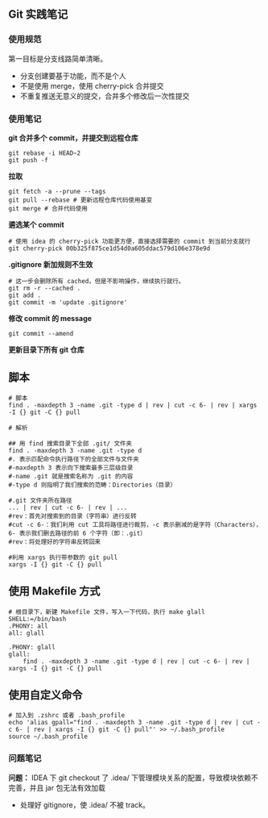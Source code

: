 ## Git 实践笔记

### 使用规范
第一目标是分支线路简单清晰。
- 分支创建要基于功能，而不是个人
- 不是使用 merge，使用 cherry-pick 合并提交
- 不重复推送无意义的提交，合并多个修改后一次性提交

### 使用笔记
**git 合并多个 commit，并提交到远程仓库** 
```shell script
git rebase -i HEAD~2
git push -f
```

**拉取**
```shell script
git fetch -a --prune --tags
git pull --rebase # 更新远程仓库代码使用基变
git merge # 合并代码使用 
```

**遴选某个 commit**
```shell script
# 使用 idea 的 cherry-pick 功能更方便，直接选择需要的 commit 到当前分支就行
git cherry-pick 00b325f875ce1d54d0a605ddac579d106e378e9d
```

**.gitignore 新加规则不生效**
```shell script
# 这一步会删除所有 cached，但是不影响操作，继续执行就行。
git rm -r --cached . 
git add .
git commit -m 'update .gitignore'
```

**修改 commit 的 message**
```shell script
git commit --amend
```

**更新目录下所有 git 仓库**
## 脚本
```shell script
# 脚本
find . -maxdepth 3 -name .git -type d | rev | cut -c 6- | rev | xargs -I {} git -C {} pull

# 解析

## 用 find 搜索目录下全部 .git/ 文件夹
find . -maxdepth 3 -name .git -type d
#. 表示匹配命令执行路径下的全部文件与文件夹
#-maxdepth 3 表示向下搜索最多三层级目录
#-name .git 就是搜索名称为 .git 的内容
#-type d 则指明了我们搜索的范畴：Directories（目录）

#.git 文件夹所在路径
... | rev | cut -c 6- | rev | ...
#rev：首先对搜索到的目录（字符串）进行反转
#cut -c 6-：我们利用 cut 工具将路径进行裁剪，-c 表示删减的是字符（Characters），6- 表示我们删去路径的前 6 个字符（即：.git）
#rev：将处理好的字符串反转回来

#利用 xargs 执行带参数的 git pull
xargs -I {} git -C {} pull

```
## 使用 Makefile 方式
```shell script
# 根目录下，新建 Makefile 文件，写入一下代码，执行 make glall
SHELL:=/bin/bash
.PHONY: all
all: glall

.PHONY: glall
glall:
    find . -maxdepth 3 -name .git -type d | rev | cut -c 6- | rev | xargs -I {} git -C {} pull
```

## 使用自定义命令
```shell script
# 加入到 .zshrc 或者 .bash_profile
echo 'alias gpall="find . -maxdepth 3 -name .git -type d | rev | cut -c 6- | rev | xargs -I {} git -C {} pull"' >> ~/.bash_profile
source ~/.bash_profile
```

### 问题笔记
**问题：** IDEA 下 git checkout 了 .idea/ 下管理模块关系的配置，导致模块依赖不完善，并且 jar 包无法有效加载
- 处理好 gitignore，使 .idea/ 不被 track。


